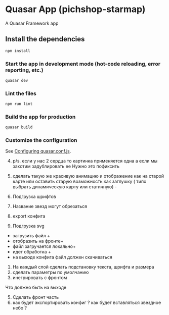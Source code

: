 # Quasar App (pichshop-starmap)

A Quasar Framework app

## Install the dependencies
```bash
npm install
```

### Start the app in development mode (hot-code reloading, error reporting, etc.)
```bash
quasar dev
```

### Lint the files
```bash
npm run lint
```

### Build the app for production
```bash
quasar build
```

### Customize the configuration
See [Configuring quasar.conf.js](https://quasar.dev/quasar-cli/quasar-conf-js).



4. p/s. если у нас 2 сердца то картинка применяется одна 
а если мы захотим задублировать ее 
Нужно это пофиксить

5. сделать такую же красивую анимацию и отображение как на старой карте или оставить старую возможность как заглушку ( типо выбрать динамическую карту или статичную) -

3. Подгрузка шрифтов
4. Название звезд могут обрезаться
5. export конфига

0. Подгрузка  svg
  - загрузить файл +
  - отобразить на фронте+
  - файл загручается локально+
  - идет обработка +
  - на выходе конфига файл должен скачиваться 
1. На каждый слой сделать подстановку текста, шрифта и размера
2. сделать параметры по умолчанию 
3. инегрировать с фронтом

Что должно быть на выходе 

5. Сделать фронт часть
6. как будет экспортировать конфиг ? 
как будет вставляться звездное небо ? 
